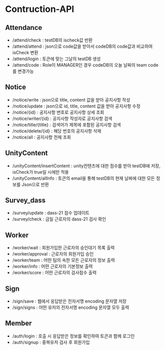 # Contruction-API 

## Attendance
  - /attend/check : testDB의 ischeck값 반환
  - /attend/attend : json으로 code값을 받아서 codeDB의 code값과 비교하여 isCheck 변환
  - /attend/login : 토큰에 맞는 그날의 testDB 생성
  - /attend/code : Role이 MANAGER인 경우 codeDB의 오늘 날짜의 team code를 변경가능

## Notice
  - /notice/write : json으로 title, content 값을 받아 공지사항 작성
  - /notice/update : json으로 id, title, content 값을 받아 공지사항 수정
  - /notice/{id} : 공지사항 번호로 공지사항 상세 조회
  - /notice/writer/{id} : 공지사항 작성자로 공지사항 검색
  - /notice/title/{title} : 검색어가 제목에 포함된 공지사항 검색
  - /notice/delete/{id} : 해당 번호의 공지사항 삭제
  - /notice/all : 공지사항 전체 조회
  
## UnityContent
  - /unityContent/insertContent : unity컨텐츠에 대한 점수를 받아 testDB에 저장, isCheck가 true일 시에만 적용
  - /unityContent/allInfo : 토큰의 email을 통해 testDB의 현재 날짜에 대한 모든 정보를 Json으로 반환
  
## Survey_dass
  - /survey/update : dass-21 점수 업데이트
  - /survey/check : 금일 근로자의 dass-21 검사 확인

## Worker
  - /worker/wait : 회원가입한 근로자의 승인대기 목록 출력
  - /worker/approval : 근로자의 회원가입 승인
  - /worker/team : 어떤 팀의 속한 모든 근로자의 정보 출력
  - /worker/info : 어떤 근로자의 기본정보 출력
  - /worker/score : 어떤 근로자의 검사점수 출력

## Sign
  - /sign/save : 웹에서 응답받은 전자서명 encoding 문자열 저장
  - /sign/signs : 어떤 유저의 전자서명 encoding 문자열 모두 출력

## Member 
  - /auth/login : 호출 시 응답받은 정보를 확인하여 토큰과 함께 로그인
  - /auth/signup : 중복유저 검사 후 회원가입
